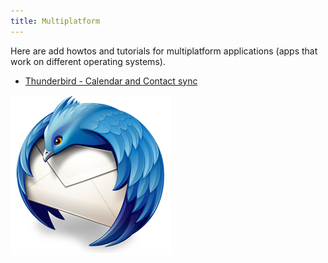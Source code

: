 ```yaml
---
title: Multiplatform
---
```


Here are add howtos and tutorials for multiplatform applications (apps that work on different operating systems).

- [Thunderbird - Calendar and Contact sync](thunderbird-calendar-contacts)

![](thunderbird.png)
